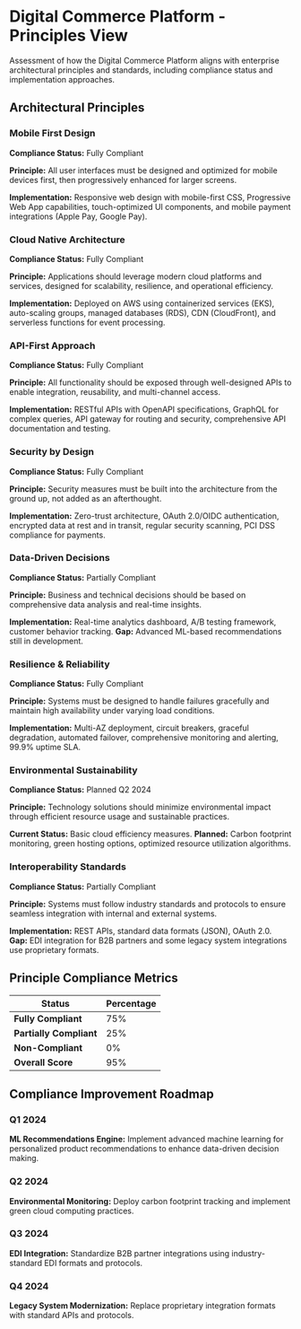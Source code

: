 # Digital Commerce Platform - Principles View

Assessment of how the Digital Commerce Platform aligns with enterprise architectural principles and standards, including compliance status and implementation approaches.

## Architectural Principles

### Mobile First Design
**Compliance Status:** Fully Compliant

**Principle:** All user interfaces must be designed and optimized for mobile devices first, then progressively enhanced for larger screens.

**Implementation:** Responsive web design with mobile-first CSS, Progressive Web App capabilities, touch-optimized UI components, and mobile payment integrations (Apple Pay, Google Pay).

### Cloud Native Architecture
**Compliance Status:** Fully Compliant

**Principle:** Applications should leverage modern cloud platforms and services, designed for scalability, resilience, and operational efficiency.

**Implementation:** Deployed on AWS using containerized services (EKS), auto-scaling groups, managed databases (RDS), CDN (CloudFront), and serverless functions for event processing.

### API-First Approach
**Compliance Status:** Fully Compliant

**Principle:** All functionality should be exposed through well-designed APIs to enable integration, reusability, and multi-channel access.

**Implementation:** RESTful APIs with OpenAPI specifications, GraphQL for complex queries, API gateway for routing and security, comprehensive API documentation and testing.

### Security by Design
**Compliance Status:** Fully Compliant

**Principle:** Security measures must be built into the architecture from the ground up, not added as an afterthought.

**Implementation:** Zero-trust architecture, OAuth 2.0/OIDC authentication, encrypted data at rest and in transit, regular security scanning, PCI DSS compliance for payments.

### Data-Driven Decisions
**Compliance Status:** Partially Compliant

**Principle:** Business and technical decisions should be based on comprehensive data analysis and real-time insights.

**Implementation:** Real-time analytics dashboard, A/B testing framework, customer behavior tracking. **Gap:** Advanced ML-based recommendations still in development.

### Resilience & Reliability
**Compliance Status:** Fully Compliant

**Principle:** Systems must be designed to handle failures gracefully and maintain high availability under varying load conditions.

**Implementation:** Multi-AZ deployment, circuit breakers, graceful degradation, automated failover, comprehensive monitoring and alerting, 99.9% uptime SLA.

### Environmental Sustainability
**Compliance Status:** Planned Q2 2024

**Principle:** Technology solutions should minimize environmental impact through efficient resource usage and sustainable practices.

**Current Status:** Basic cloud efficiency measures. **Planned:** Carbon footprint monitoring, green hosting options, optimized resource utilization algorithms.

### Interoperability Standards
**Compliance Status:** Partially Compliant

**Principle:** Systems must follow industry standards and protocols to ensure seamless integration with internal and external systems.

**Implementation:** REST APIs, standard data formats (JSON), OAuth 2.0. **Gap:** EDI integration for B2B partners and some legacy system integrations use proprietary formats.

## Principle Compliance Metrics

| Status | Percentage |
|--------|------------|
| **Fully Compliant** | 75% |
| **Partially Compliant** | 25% |
| **Non-Compliant** | 0% |
| **Overall Score** | 95% |

## Compliance Improvement Roadmap

### Q1 2024
**ML Recommendations Engine:** Implement advanced machine learning for personalized product recommendations to enhance data-driven decision making.

### Q2 2024
**Environmental Monitoring:** Deploy carbon footprint tracking and implement green cloud computing practices.

### Q3 2024
**EDI Integration:** Standardize B2B partner integrations using industry-standard EDI formats and protocols.

### Q4 2024
**Legacy System Modernization:** Replace proprietary integration formats with standard APIs and protocols.